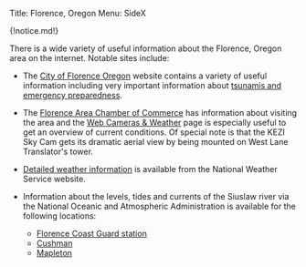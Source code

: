 Title: Florence, Oregon
Menu: SideX

{!notice.md!}

There is a wide variety of useful information about the Florence,
Oregon area on the internet.  Notable sites include:


* The [City of Florence Oregon](https://www.ci.florence.or.us/)
website contains a variety of useful information including very
important information about [tsunamis and emergency
preparedness](https://www.ci.florence.or.us/community/west-lane-emergency-operations-group).

* The [Florence Area Chamber of
Commerce](https://florencechamber.com/) has information about visiting
the area and the [Web Cameras &
Weather](https://florencechamber.com/visit-florence/web-camera-weather/)
page is especially useful to get an overview of current conditions.
Of special note is that the KEZI Sky Cam gets its dramatic aerial view
by being mounted on West Lane Translator's tower.

* [Detailed weather
  information](https://forecast.weather.gov/MapClick.php?lat=43.97372500000006&lon=-124.10680999999994#.XxzKp2NKjmE)
  is available from the National Weather Service website.

* Information about the levels, tides and currents of the Siuslaw
  river via the National Oceanic and Atmospheric Administration is
  available for the following locations:
    * [Florence Coast Guard station](https://tidesandcurrents.noaa.gov/noaatidepredictions.html?id=9434098)
    * [Cushman](https://tidesandcurrents.noaa.gov/noaatidepredictions.html?id=9434068)
    * [Mapleton](https://water.weather.gov/ahps2/hydrograph.php?wfo=pqr&gage=mplo3)
